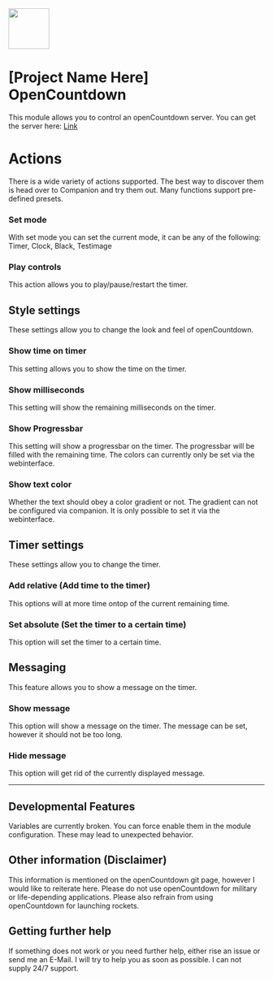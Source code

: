 <img src="https://git.project-name-here.de/Project-Name-Here/openCountdown/raw/branch/master/static/logo/faviconLogo.svg" height="80px">

# [Project Name Here] OpenCountdown

This module allows you to control an openCountdown server.
You can get the server here: [Link](https://git.project-name-here.de/Project-Name-Here/openCountdown)

# Actions
There is a wide variety of actions supported. The best way to discover them is head over to Companion and try them out. Many functions support pre-defined presets.
### Set mode
With set mode you can set the current mode, it can be any of the following: Timer, Clock, Black, Testimage
### Play controls
This action allows you to play/pause/restart the timer.

## Style settings
These settings allow you to change the look and feel of openCountdown.

### Show time on timer
This setting allows you to show the time on the timer.

### Show milliseconds
This setting will show the remaining milliseconds on the timer.

### Show Progressbar
This setting will show a progressbar on the timer. The progressbar will be filled with the remaining time. The colors can currently only be set via the webinterface.

### Show text color
Whether the text should obey a color gradient or not. The gradient can not be configured via companion. It is only possible to set it via the webinterface.

## Timer settings
These settings allow you to change the timer.

### Add relative (Add time to the timer)
This options will at more time ontop of the current remaining time.

### Set absolute (Set the timer to a certain time)
This option will set the timer to a certain time.

## Messaging
This feature allows you to show a message on the timer.

### Show message
This option will show a message on the timer. The message can be set, however it should not be too long.

### Hide message
This option will get rid of the currently displayed message.

<hr>

## Developmental Features

Variables are currently broken. You can force enable them in the module configuration. These may lead to unexpected behavior.

## Other information (Disclaimer)
This information is mentioned on the openCountdown git page, however I would like to reiterate here.
Please do not use openCountdown for military or life-depending applications. Please also refrain from using openCountdown for launching rockets.

## Getting further help
If something does not work or you need further help, either rise an issue or send me an E-Mail. I will try to help you as soon as possible.
I can not supply 24/7 support. 